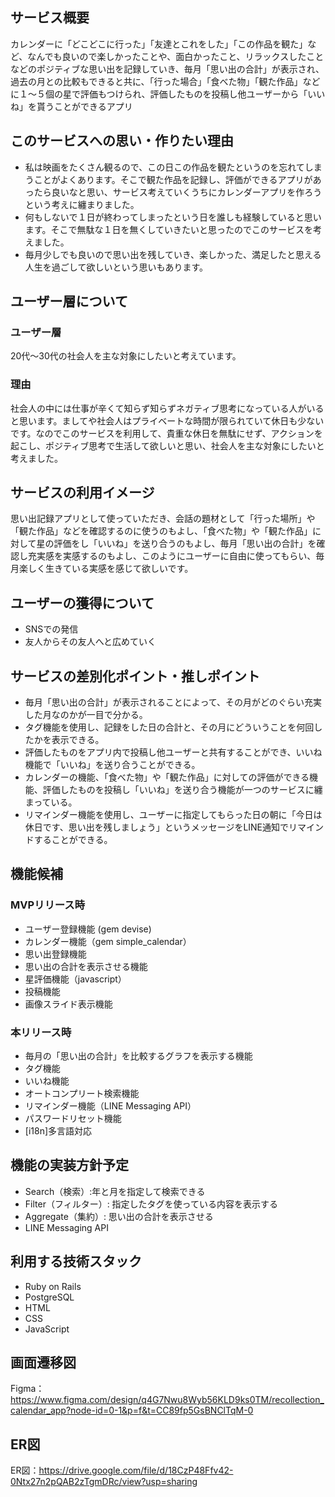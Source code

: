 ## サービス概要
カレンダーに「どこどこに行った」「友達とこれをした」「この作品を観た」など、なんでも良いので楽しかったことや、面白かったこと、リラックスしたことなどのポジティブな思い出を記録していき、毎月「思い出の合計」が表示され、過去の月との比較もできると共に、「行った場合」「食べた物」「観た作品」などに１〜５個の星で評価もつけられ、評価したものを投稿し他ユーザーから「いいね」を貰うことができるアプリ

## このサービスへの思い・作りたい理由
- 私は映画をたくさん観るので、この日この作品を観たというのを忘れてしまうことがよくあります。そこで観た作品を記録し、評価ができるアプリがあったら良いなと思い、サービス考えていくうちにカレンダーアプリを作ろうという考えに纏まりました。
- 何もしないで１日が終わってしまったという日を誰しも経験していると思います。そこで無駄な１日を無くしていきたいと思ったのでこのサービスを考えました。
- 毎月少しでも良いので思い出を残していき、楽しかった、満足したと思える人生を過ごして欲しいという思いもあります。

## ユーザー層について
### ユーザー層
20代〜30代の社会人を主な対象にしたいと考えています。
### 理由
社会人の中には仕事が辛くて知らず知らずネガティブ思考になっている人がいると思います。ましてや社会人はプライベートな時間が限られていて休日も少ないです。なのでこのサービスを利用して、貴重な休日を無駄にせず、アクションを起こし、ポジティブ思考で生活して欲しいと思い、社会人を主な対象にしたいと考えました。

## サービスの利用イメージ
思い出記録アプリとして使っていただき、会話の題材として「行った場所」や「観た作品」などを確認するのに使うのもよし、「食べた物」や「観た作品」に対して星の評価をし「いいね」を送り合うのもよし、毎月「思い出の合計」を確認し充実感を実感するのもよし、このようにユーザーに自由に使ってもらい、毎月楽しく生きている実感を感じて欲しいです。

## ユーザーの獲得について
- SNSでの発信
- 友人からその友人へと広めていく

## サービスの差別化ポイント・推しポイント
- 毎月「思い出の合計」が表示されることによって、その月がどのぐらい充実した月なのかが一目で分かる。
- タグ機能を使用し、記録をした日の合計と、その月にどういうことを何回したかを表示できる。
- 評価したものをアプリ内で投稿し他ユーザーと共有することができ、いいね機能で「いいね」を送り合うことができる。
- カレンダーの機能、「食べた物」や「観た作品」に対しての評価ができる機能、評価したものを投稿し「いいね」を送り合う機能が一つのサービスに纏まっている。
- リマインダー機能を使用し、ユーザーに指定してもらった日の朝に「今日は休日です、思い出を残しましょう」というメッセージをLINE通知でリマインドすることができる。

## 機能候補
### MVPリリース時
- ユーザー登録機能 (gem devise)
- カレンダー機能（gem simple_calendar）
- 思い出登録機能
- 思い出の合計を表示させる機能
- 星評価機能（javascript）
- 投稿機能
- 画像スライド表示機能
### 本リリース時
- 毎月の「思い出の合計」を比較するグラフを表示する機能
- タグ機能
- いいね機能
- オートコンプリート検索機能
- リマインダー機能（LINE Messaging API）
- パスワードリセット機能
- [i18n]多言語対応

## 機能の実装方針予定
- Search（検索）:年と月を指定して検索できる
- Filter（フィルター）: 指定したタグを使っている内容を表示する
- Aggregate（集約）: 思い出の合計を表示させる
- LINE Messaging API

## 利用する技術スタック
- Ruby on Rails
- PostgreSQL
- HTML
- CSS
- JavaScript

## 画面遷移図
Figma：https://www.figma.com/design/q4G7Nwu8Wyb56KLD9ks0TM/recollection_calendar_app?node-id=0-1&p=f&t=CC89fp5GsBNClTqM-0

## ER図
ER図：https://drive.google.com/file/d/18CzP48Ffv42-0Ntx27n2pQAB2zTgmDRc/view?usp=sharing